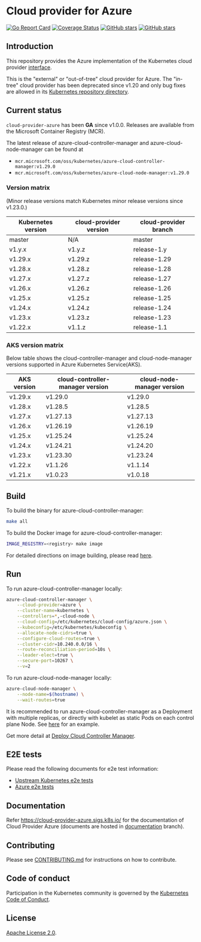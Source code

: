 # Cloud provider for Azure

[![Go Report Card](https://goreportcard.com/badge/sigs.k8s.io/cloud-provider-azure)](https://goreportcard.com/report/sigs.k8s.io/cloud-provider-azure)
[![Coverage Status](https://coveralls.io/repos/github/kubernetes-sigs/cloud-provider-azure/badge.svg?branch=master)](https://coveralls.io/github/kubernetes-sigs/cloud-provider-azure?branch=master)
[![GitHub stars](https://img.shields.io/github/stars/kubernetes-sigs/cloud-provider-azure.svg)](https://github.com/kubernetes-sigs/cloud-provider-azure/stargazers)
[![GitHub stars](https://img.shields.io/badge/contributions-welcome-orange.svg)](https://github.com/kubernetes-sigs/cloud-provider-azure/blob/master/CONTRIBUTING.md)

## Introduction

This repository provides the Azure implementation of the Kubernetes cloud provider [interface](https://github.com/kubernetes/cloud-provider).

This is the "external" or "out-of-tree" cloud provider for Azure. The "in-tree" cloud provider has been deprecated since v1.20 and only bug fixes are allowed in its [Kubernetes repository directory](https://github.com/kubernetes/kubernetes/tree/master/staging/src/k8s.io/legacy-cloud-providers/azure).

## Current status

`cloud-provider-azure` has been **GA** since v1.0.0. Releases are available from the Microsoft Container Registry (MCR).

The latest release of azure-cloud-controller-manager and azure-cloud-node-manager can be found at

* `mcr.microsoft.com/oss/kubernetes/azure-cloud-controller-manager:v1.29.0`
* `mcr.microsoft.com/oss/kubernetes/azure-cloud-node-manager:v1.29.0`

### Version matrix

(Minor release versions match Kubernetes minor release versions since v1.23.0.)

| Kubernetes version | cloud-provider version | cloud-provider branch |
|--------------------|------------------------|-----------------------|
| master             | N/A                    | master                |
| v1.y.x             | v1.y.z                 | release-1.y           |
| v1.29.x            | v1.29.z                | release-1.29          |
| v1.28.x            | v1.28.z                | release-1.28          |
| v1.27.x            | v1.27.z                | release-1.27          |
| v1.26.x            | v1.26.z                | release-1.26          |
| v1.25.x            | v1.25.z                | release-1.25          |
| v1.24.x            | v1.24.z                | release-1.24          |
| v1.23.x            | v1.23.z                | release-1.23          |
| v1.22.x            | v1.1.z                 | release-1.1           |

### AKS version matrix

Below table shows the cloud-controller-manager and cloud-node-manager versions supported in Azure Kubernetes Service(AKS).

| AKS version                 | cloud-controller-manager version | cloud-node-manager version |
|-----------------------------|----------------------------------|----------------------------|
| v1.29.x                     | v1.29.0                          | v1.29.0                    |
| v1.28.x                     | v1.28.5                          | v1.28.5                    |
| v1.27.x                     | v1.27.13                         | v1.27.13                   |
| v1.26.x                     | v1.26.19                         | v1.26.19                   |
| v1.25.x                     | v1.25.24                         | v1.25.24                   |
| v1.24.x                     | v1.24.21                         | v1.24.20                   |
| v1.23.x                     | v1.23.30                         | v1.23.24                   |
| v1.22.x                     | v1.1.26                          | v1.1.14                    |
| v1.21.x                     | v1.0.23                          | v1.0.18                    |

## Build

To build the binary for azure-cloud-controller-manager:

```sh
make all
```

To build the Docker image for azure-cloud-controller-manager:

```sh
IMAGE_REGISTRY=<registry> make image
```

For detailed directions on image building, please read [here](http://kubernetes-sigs.github.io/cloud-provider-azure/development/image-building/).

## Run

To run azure-cloud-controller-manager locally:

```sh
azure-cloud-controller-manager \
    --cloud-provider=azure \
    --cluster-name=kubernetes \
    --controllers=*,-cloud-node \
    --cloud-config=/etc/kubernetes/cloud-config/azure.json \
    --kubeconfig=/etc/kubernetes/kubeconfig \
    --allocate-node-cidrs=true \
    --configure-cloud-routes=true \
    --cluster-cidr=10.240.0.0/16 \
    --route-reconciliation-period=10s \
    --leader-elect=true \
    --secure-port=10267 \
    --v=2
```

To run azure-cloud-node-manager locally:

```sh
azure-cloud-node-manager \
    --node-name=$(hostname) \
    --wait-routes=true
```

It is recommended to run azure-cloud-controller-manager as a Deployment with multiple replicas, or directly with kubelet as static Pods on each control plane Node. See [here](examples/out-of-tree/cloud-controller-manager.yaml) for an example.

Get more detail at [Deploy Cloud Controller Manager](http://kubernetes-sigs.github.io/cloud-provider-azure/install/azure-ccm/).

## E2E tests

Please read the following documents for e2e test information:

- [Upstream Kubernetes e2e tests](http://kubernetes-sigs.github.io/cloud-provider-azure/development/e2e/e2e-tests/)
- [Azure e2e tests](http://kubernetes-sigs.github.io/cloud-provider-azure/development/e2e/e2e-tests-azure/)

## Documentation

Refer <https://cloud-provider-azure.sigs.k8s.io/> for the documentation of Cloud Provider Azure (documents are hosted in [documentation](https://github.com/kubernetes-sigs/cloud-provider-azure/tree/documentation) branch).

## Contributing

Please see [CONTRIBUTING.md](CONTRIBUTING.md) for instructions on how to contribute.

## Code of conduct

Participation in the Kubernetes community is governed by the [Kubernetes Code of Conduct](code-of-conduct.md).

## License

[Apache License 2.0](LICENSE).
